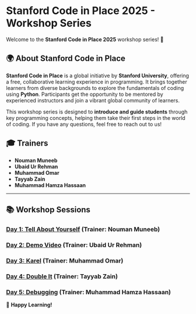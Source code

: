 # Stanford Code in Place 2025 - Workshop Series  

Welcome to the **Stanford Code in Place 2025** workshop series! 🚀  

## 🌍 About Stanford Code in Place  
**Stanford Code in Place** is a global initiative by **Stanford University**, offering a free, collaborative learning experience in programming. It brings together learners from diverse backgrounds to explore the fundamentals of coding using **Python**. Participants get the opportunity to be mentored by experienced instructors and join a vibrant global community of learners.  

This workshop series is designed to **introduce and guide students** through key programming concepts, helping them take their first steps in the world of coding. If you have any questions, feel free to reach out to us!  

## 🎓 Trainers  
- **Nouman Muneeb**  
- **Ubaid Ur Rehman**  
- **Muhammad Omar**  
- **Tayyab Zain**  
- **Muhammad Hamza Hassaan**
---
## 📚 Workshop Sessions  

### **[Day 1: Tell About Yourself](https://www.facebook.com/share/v/18qpkKwhQP/)** (Trainer: **Nouman Muneeb**)  
### **[Day 2: Demo Video](https://www.facebook.com/iCodeguru/videos/1128294625763303)** (Trainer: **Ubaid Ur Rehman**)  
### **[Day 3: Karel](https://www.facebook.com/iCodeguru/videos/1547118415970148)** (Trainer: **Muhammad Omar**)  
### **[Day 4: Double It](https://www.facebook.com/share/v/18UUBzBHrx/)** (Trainer: **Tayyab Zain**)  
### **[Day 5: Debugging](https://www.facebook.com/share/v/1A77Tbp1Qx/)** (Trainer: **Muhammad Hamza Hassaan**)  


🚀 **Happy Learning!**  
